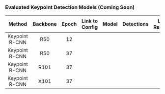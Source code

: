 ### Evaluated Keypoint Detection Models (Coming Soon)

|   Method   | Backbone | Epoch | Link to Config |  Model | Detections | LRP Results | oLRP ↓ | oLRP<sub>Loc</sub> ↓ | oLRP<sub>FP</sub> ↓ | oLRP<sub>FN</sub> ↓ | AP<sup>C</sup> ↑ | AP<sub>50</sub> ↑ | AP<sub>75</sub> ↑ | AR<sup>C</sup><sub>100</sub> ↑| 
| :---------------------------: | :-------: | :-----: | :------------: | :------: | :-----:| :----------: | :------: | :------: | :------: | :------: | :------: | :------: | :------: | :------: |
| Keypoint R-CNN | R50 | 12 | | | | | 44.8 | 12.8 | 10.8 | 18.6 | 64.0 | 86.4 | 69.3 | 71.0 |
| Keypoint R-CNN | R50 | 37 | | | | | 43.0 | 12.3 | 10.4 | 17.3 | 65.5 | 87.2 | 71.1 | 72.4 |
| Keypoint R-CNN | R101 | 37 | | | | | 42.0 | 11.9 | 9.0 | 17.8 | 66.1 | 87.4 | 72.0 | 73.1 |
| Keypoint R-CNN | X101 | 37 | | | | | 41.9 | 11.7 | 8.8 | 18.1 | 66.0 | 87.3 | 72.2 | 73.2 |
